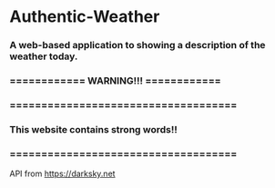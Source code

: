 # Authentic-Weather
### A web-based application to showing a description of the weather today.
### ============ WARNING!!! ============
### ====================================
### This website contains strong words!!
### ====================================
API from https://darksky.net
